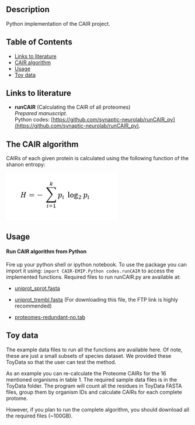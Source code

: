 ## Description
Python implementation of the CAIR project.

## Table of Contents
* [Links to literature](#links-to-literature)
* [CAIR algorithm](#The-CAIR-algorithm)  
* [Usage](#Usage)  
* [Toy data](#Toy-data)


## Links to literature 

* **runCAIR** (Calculating the CAIR of all proteomes)  
_Prepared manuscript._  
Python codes: [https://github.com/synaptic-neurolab/runCAIR_py](https://github.com/synaptic-neurolab/runCAIR_py).  


## The CAIR algorithm
CAIRs of each given protein is calculated using the following function of the shanon entropy:

<img src="img/entropy_formula.PNG" height="130">  

## Usage

#### Run CAIR algorithm from Python
Fire up your python shell or ipython notebook. 
To use the package you can import it using: ```import CAIR-EMIP.Python codes.runCAIR``` to access the implemented functions.
Required files to run runCAIR.py are available at:

* [uniprot_sprot.fasta](https://ftp.expasy.org/databases/uniprot/current_release/knowledgebase/complete/uniprot_sprot.fasta.gz) 

* [uniprot_trembl.fasta](https://ftp.expasy.org/databases/uniprot/current_release/knowledgebase/complete/uniprot_trembl.fasta.gz) (For downloading this file, the FTP link is highly recommended)

* [proteomes-redundant-no.tab](https://www.uniprot.org/proteomes/?query=redundant:no&format=tab&force=true&columns=id,name,organism-id,lineage&compress=yes)

## Toy data
The example data files to run all the functions are available here. Of note, these are just a small subsets of species dataset. We provided these ToyData so that the user can test the method.

As an example you can re-calculate the Proteome CAIRs for the 16 mentioned organisms in table 1. The required sample data files is in the ToyData folder. The program will count all the residues in ToyData FASTA files, group them by organism IDs and calculate CAIRs for each complete protome.

However, if you plan to run the complete algorithm, you should download all the required files (~100GB).




